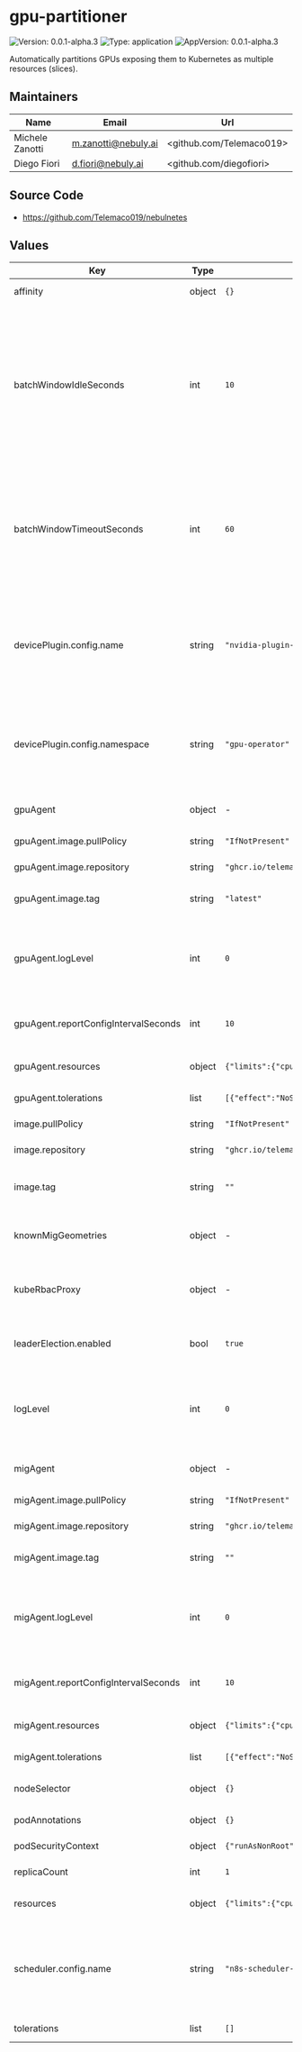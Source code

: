 # gpu-partitioner

![Version: 0.0.1-alpha.3](https://img.shields.io/badge/Version-0.0.1--alpha.3-informational?style=flat-square) ![Type: application](https://img.shields.io/badge/Type-application-informational?style=flat-square) ![AppVersion: 0.0.1-alpha.3](https://img.shields.io/badge/AppVersion-0.0.1--alpha.3-informational?style=flat-square)

Automatically partitions GPUs exposing them to Kubernetes as multiple resources (slices).

## Maintainers

| Name | Email | Url |
| ---- | ------ | --- |
| Michele Zanotti | <m.zanotti@nebuly.ai> | <github.com/Telemaco019> |
| Diego Fiori | <d.fiori@nebuly.ai> | <github.com/diegofiori> |

## Source Code

* <https://github.com/Telemaco019/nebulnetes>

## Values

| Key | Type | Default | Description |
|-----|------|---------|-------------|
| affinity | object | `{}` | Sets the affinity config of the GPU Partitioner Pod. |
| batchWindowIdleSeconds | int | `10` | Idle seconds before the GPU partitioner processes the current batch if no new pending Pods are created, and the timeout has not been reached.  Higher values make the GPU partitioner will potentially take into account more pending Pods when deciding the GPU partitioning plan, but the partitioning will be performed less frequently |
| batchWindowTimeoutSeconds | int | `60` | Timeout of the window used by the GPU partitioner for batching pending Pods.  Higher values make the GPU partitioner will potentially take into account more pending Pods when deciding the GPU partitioning plan, but the partitioning will be performed less frequently |
| devicePlugin.config.name | string | `"nvidia-plugin-configs"` | Name of the ConfigMap containing the NVIDIA Device Plugin configuration files. It must be equal to the value "devicePlugin.config.name" of the Helm chart used for deploying the NVIDIA GPU Operator. |
| devicePlugin.config.namespace | string | `"gpu-operator"` | Namespace of the ConfigMap containing the NVIDIA Device Plugin configuration files. It must be equal to the namespace where the NVIDIA Device Plugin has been deployed to. |
| gpuAgent | object | - | Configuration of the GPU Agent component of the GPU Partitioner. |
| gpuAgent.image.pullPolicy | string | `"IfNotPresent"` | Sets the GPU Agent Docker image pull policy. |
| gpuAgent.image.repository | string | `"ghcr.io/telemaco019/nebulnetes-gpu-agent"` | Sets the GPU Agent Docker image. |
| gpuAgent.image.tag | string | `"latest"` | Overrides the GPU Agent image tag whose default is the chart appVersion. |
| gpuAgent.logLevel | int | `0` | The level of log of the GPU Agent. Zero corresponds to `info`, while values greater or equal than 1 corresponds to higher debug levels. **Must be >= 0**. |
| gpuAgent.reportConfigIntervalSeconds | int | `10` | Interval at which the mig-agent will report to k8s status of the GPUs of the Node |
| gpuAgent.resources | object | `{"limits":{"cpu":"100m","memory":"128Mi"}}` | Sets the resource requests and limits of the GPU Agent container. |
| gpuAgent.tolerations | list | `[{"effect":"NoSchedule","key":"kubernetes.azure.com/scalesetpriority","operator":"Equal","value":"spot"}]` | Sets the tolerations of the GPU Agent Pod. |
| image.pullPolicy | string | `"IfNotPresent"` | Sets the GPU Partitioner Docker image pull policy. |
| image.repository | string | `"ghcr.io/telemaco019/nebulnetes-gpu-partitioner"` | Sets the GPU Partitioner Docker image. |
| image.tag | string | `""` | Overrides the GPU Partitioner image tag whose default is the chart appVersion. |
| knownMigGeometries | object | - | Map that associates to each GPU model its possible MIG configurations |
| kubeRbacProxy | object | - | Configuration of the [Kube RBAC Proxy](https://github.com/brancz/kube-rbac-proxy), which runs as sidecar of all the GPU Partitioner components Pods. |
| leaderElection.enabled | bool | `true` | Enables/Disables the leader election of the GPU Partitioner controller manager. |
| logLevel | int | `0` | The level of log of the GPU Partitioner. Zero corresponds to `info`, while values greater or equal than 1 corresponds to higher debug levels. **Must be >= 0**. |
| migAgent | object | - | Configuration of the MIG Agent component of the GPU Partitioner. |
| migAgent.image.pullPolicy | string | `"IfNotPresent"` | Sets the MIG Agent Docker image pull policy. |
| migAgent.image.repository | string | `"ghcr.io/telemaco019/nebulnetes-mig-agent"` | Sets the MIG Agent Docker image. |
| migAgent.image.tag | string | `""` | Overrides the MIG Agent image tag whose default is the chart appVersion. |
| migAgent.logLevel | int | `0` | The level of log of the MIG Agent. Zero corresponds to `info`, while values greater or equal than 1 corresponds to higher debug levels. **Must be >= 0**. |
| migAgent.reportConfigIntervalSeconds | int | `10` | Interval at which the mig-agent will report to k8s the MIG partitioning status of the GPUs of the Node |
| migAgent.resources | object | `{"limits":{"cpu":"100m","memory":"128Mi"}}` | Sets the resource requests and limits of the MIG Agent container. |
| migAgent.tolerations | list | `[{"effect":"NoSchedule","key":"kubernetes.azure.com/scalesetpriority","operator":"Equal","value":"spot"}]` | Sets the tolerations of the MIG Agent Pod. |
| nodeSelector | object | `{}` | Sets the nodeSelector config of the GPU Partitioner Pod. |
| podAnnotations | object | `{}` | Sets the annotations of the GPU Partitioner Pod. |
| podSecurityContext | object | `{"runAsNonRoot":true,"runAsUser":1000}` | Sets the security context of the GPU partitioner Pod. |
| replicaCount | int | `1` | Number of replicas of the gpu-manager Pod. |
| resources | object | `{"limits":{"cpu":"500m","memory":"128Mi"},"requests":{"cpu":"10m","memory":"64Mi"}}` | Sets the resource limits and requests of the GPU partitioner container. |
| scheduler.config.name | string | `"n8s-scheduler-config"` | Name of the ConfigMap containing the k8s scheduler configuration file. If not specified or the ConfigMap does not exist, the GPU partitioner will use the default k8s scheduler profile. |
| tolerations | list | `[]` | Sets the tolerations of the GPU Partitioner Pod. |

